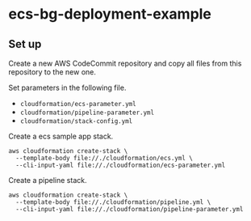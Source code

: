 # ecs-bg-deployment-example

## Set up

Create a new AWS CodeCommit repository and copy all files from this repository to the new one.

Set parameters in the following file.

- `cloudformation/ecs-parameter.yml`
- `cloudformation/pipeline-parameter.yml`
- `cloudformation/stack-config.yml`

Create a ecs sample app stack.

```
aws cloudformation create-stack \
  --template-body file://./cloudformation/ecs.yml \
  --cli-input-yaml file://./cloudformation/ecs-parameter.yml
```

Create a pipeline stack.

```
aws cloudformation create-stack \
  --template-body file://./cloudformation/pipeline.yml \
  --cli-input-yaml file://./cloudformation/pipeline-parameter.yml
```
